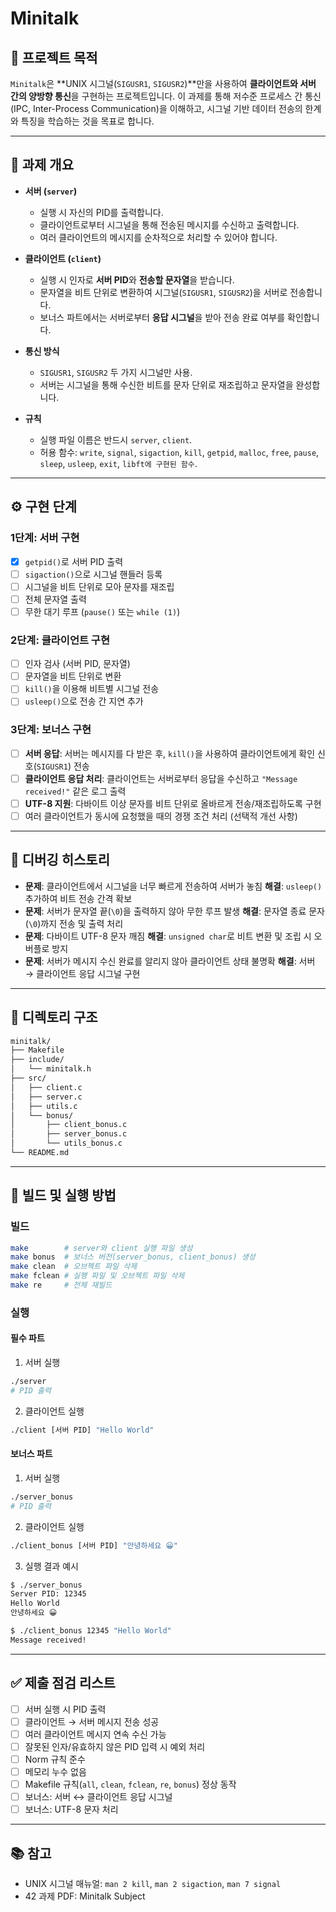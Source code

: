 # Minitalk

## 📌 프로젝트 목적
`Minitalk`은 **UNIX 시그널(`SIGUSR1`, `SIGUSR2`)**만을 사용하여 **클라이언트와 서버 간의 양방향 통신**을 구현하는 프로젝트입니다.
이 과제를 통해 저수준 프로세스 간 통신(IPC, Inter-Process Communication)을 이해하고, 시그널 기반 데이터 전송의 한계와 특징을 학습하는 것을 목표로 합니다.

---

## 📖 과제 개요
- **서버 (`server`)**
  - 실행 시 자신의 PID를 출력합니다.
  - 클라이언트로부터 시그널을 통해 전송된 메시지를 수신하고 출력합니다.
  - 여러 클라이언트의 메시지를 순차적으로 처리할 수 있어야 합니다.

- **클라이언트 (`client`)**
  - 실행 시 인자로 **서버 PID**와 **전송할 문자열**을 받습니다.
  - 문자열을 비트 단위로 변환하여 시그널(`SIGUSR1`, `SIGUSR2`)을 서버로 전송합니다.
  - 보너스 파트에서는 서버로부터 **응답 시그널**을 받아 전송 완료 여부를 확인합니다.

- **통신 방식**
  - `SIGUSR1`, `SIGUSR2` 두 가지 시그널만 사용.
  - 서버는 시그널을 통해 수신한 비트를 문자 단위로 재조립하고 문자열을 완성합니다.

- **규칙**
  - 실행 파일 이름은 반드시 `server`, `client`.
  - 허용 함수:
    `write`, `signal`, `sigaction`, `kill`, `getpid`,
    `malloc`, `free`, `pause`, `sleep`, `usleep`, `exit`,
    `libft에 구현된 함수`.

---

## ⚙️ 구현 단계

### 1단계: 서버 구현
- [x] `getpid()`로 서버 PID 출력
- [ ] `sigaction()`으로 시그널 핸들러 등록
- [ ] 시그널을 비트 단위로 모아 문자를 재조립
- [ ] 전체 문자열 출력
- [ ] 무한 대기 루프 (`pause()` 또는 `while (1)`)

### 2단계: 클라이언트 구현
- [ ] 인자 검사 (서버 PID, 문자열)
- [ ] 문자열을 비트 단위로 변환
- [ ] `kill()`을 이용해 비트별 시그널 전송
- [ ] `usleep()`으로 전송 간 지연 추가

### 3단계: 보너스 구현
- [ ] **서버 응답**: 서버는 메시지를 다 받은 후, `kill()`을 사용하여 클라이언트에게 확인 신호(`SIGUSR1`) 전송
- [ ] **클라이언트 응답 처리**: 클라이언트는 서버로부터 응답을 수신하고 `"Message received!"` 같은 로그 출력
- [ ] **UTF-8 지원**: 다바이트 이상 문자를 비트 단위로 올바르게 전송/재조립하도록 구현
- [ ] 여러 클라이언트가 동시에 요청했을 때의 경쟁 조건 처리 (선택적 개선 사항)

---

## 🐞 디버깅 히스토리
- **문제**: 클라이언트에서 시그널을 너무 빠르게 전송하여 서버가 놓침
  **해결**: `usleep()` 추가하여 비트 전송 간격 확보
- **문제**: 서버가 문자열 끝(`\0`)을 출력하지 않아 무한 루프 발생
  **해결**: 문자열 종료 문자(`\0`)까지 전송 및 출력 처리
- **문제**: 다바이트 UTF-8 문자 깨짐
  **해결**: `unsigned char`로 비트 변환 및 조립 시 오버플로 방지
- **문제**: 서버가 메시지 수신 완료를 알리지 않아 클라이언트 상태 불명확
  **해결**: 서버 → 클라이언트 응답 시그널 구현

---

## 📂 디렉토리 구조
```bash
minitalk/
├── Makefile
├── include/
│   └── minitalk.h
├── src/
│   ├── client.c
│   ├── server.c
│   ├── utils.c
│   └── bonus/
│       ├── client_bonus.c
│       ├── server_bonus.c
│       └── utils_bonus.c
└── README.md
```

---

## 🔨 빌드 및 실행 방법

### 빌드

```bash
make        # server와 client 실행 파일 생성
make bonus  # 보너스 버전(server_bonus, client_bonus) 생성
make clean  # 오브젝트 파일 삭제
make fclean # 실행 파일 및 오브젝트 파일 삭제
make re     # 전체 재빌드
```

### 실행

#### 필수 파트

1. 서버 실행

```bash
./server
# PID 출력
```

2. 클라이언트 실행

```bash
./client [서버 PID] "Hello World"
```

#### 보너스 파트

1. 서버 실행

```bash
./server_bonus
# PID 출력
```

2. 클라이언트 실행

```bash
./client_bonus [서버 PID] "안녕하세요 😀"
```

3. 실행 결과 예시

```bash
$ ./server_bonus
Server PID: 12345
Hello World
안녕하세요 😀

$ ./client_bonus 12345 "Hello World"
Message received!
```

---

## ✅ 제출 점검 리스트

* [ ] 서버 실행 시 PID 출력
* [ ] 클라이언트 → 서버 메시지 전송 성공
* [ ] 여러 클라이언트 메시지 연속 수신 가능
* [ ] 잘못된 인자/유효하지 않은 PID 입력 시 예외 처리
* [ ] Norm 규칙 준수
* [ ] 메모리 누수 없음
* [ ] Makefile 규칙(`all`, `clean`, `fclean`, `re`, `bonus`) 정상 동작
* [ ] 보너스: 서버 ↔ 클라이언트 응답 시그널
* [ ] 보너스: UTF-8 문자 처리

---

## 📚 참고

* UNIX 시그널 매뉴얼: `man 2 kill`, `man 2 sigaction`, `man 7 signal`
* 42 과제 PDF: Minitalk Subject
